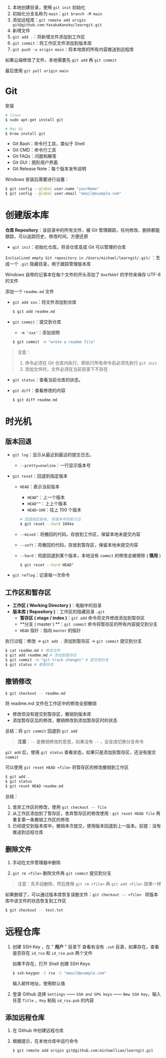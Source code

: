 1. 本地创建目录，使用 `git init` 初始化
2. 初始化分支名称为 `main`：`git branch -M main`
3. 添加远程库：`git remote add origin git@github.com:YasakaKanoko/learngit.git`
4. 新增文件
5. `git add .`：将新增文件添加到工作区
6. `git commit`：将工作区文件添加到版本库
7. `git push -u origin main`：将本地库的所有内容推送到远程库

如果云端修改了文件，本地需要先 `git add` 再 `git commit `

最后使用 `git pull origin main`

# Git

安装

```bash
# linux
$ sudo apt-get install git

# Mac Os
$ brew install git
```

- Git Bash：命令行工具，类似于 Shell
- Git CMD：命令行工具
- Git FAQs：问题和解答
- Git GUI：图形用户界面
- Git Release Note：每个版本发布说明

Windows 安装后需要进行设置：

```bash
$ git config --global user.name "yourName"
$ git config --global user.email "email@example.com"
```

# 创建版本库

**仓库 Repository**：该目录中的所有文件，被 Git 管理跟踪，任何修改、删除都能跟踪，可以追踪历史、修改时间，方便还原

- `git init`：初始化仓库。将该仓库变成 Git 可以管理的仓库

`Initialized empty Git repository in /Users/michael/learngit/.git/` ：生成一个 `.git` 隐藏目录，用于跟踪管理版本库

Windows 自带的记事本在每个文件的开头添加了 `0xefbbbf` 的字符来保存 UTF-8 的文件

添加一个 `readme.md` 文件

- `git add xxx`：将文件添加到仓库

  ```bash
  $ git add readme.md
  ```

- `git commit`：提交到仓库

  - `-m 'xxx'`：添加说明

  ```bash
  $ git commit -m "wrote a readme file"
  ```

> 注意：
>
> 1. 命令必须在 Git 仓库内执行，即执行所有命令前必须先执行 `git init`
> 2. 添加文件时，文件必须在当前目录下不存在

- `git status`：查看当前仓库的状态。

- `git diff`：查看修改的内容

  ```bash
  $ git diff readme.md
  ```

# 时光机

## 版本回退

- `git log`：显示从最近到最远的提交日志。
  - `--pretty=oneline`：一行显示版本号

- `git reset`：回退到指定版本

  - `HEAD`：表示当前版本

    - `HEAD^`：上一个版本
    - `HEAD^^`：上上个版本
    - `HEAD~100`：往上 100 个版本

    ```bash
    # 回退指定版本, 写版本号的前几位
    $ git reset --hard 1094a
    ```

  - `--mixed`：将撤回的代码，存放到工作区，保留本地未提交内容

  - `--soft`：将撤回的代码，存放到暂存区，保留本地未提交内容

  - `--hard`：彻底回退到某个版本，本地没有 `commit` 的修改会被擦除 ( **慎用** )

    ```bash
    $ git reset --hard HEAD^
    ```

- `git reflog`：记录每一次命令

## 工作区和暂存区

- **工作区 ( Working Directory )**：电脑中的目录
- **版本库 ( Repository )**：工作区的隐藏目录 `.git`
  - **暂存区 ( stage / index )**：`git add` 命令将文件修改添加到暂存区
  - **分支 ( master ) **：`git commit` 命令将暂存区的所有内容提交到分支
  - `HEAD` 指针：指向 `master` 的指针

执行过程：修改 -> `git add .` 添加到暂存区 -> `git commit` 提交到分支

```sh
$ cat readme.md # 修改文件
$ git add readme.md # 添加到暂存区
$ git commit -m "git track changes" # 提交到分支
$ git status # 查看状态
```



## 撤销修改

```bash
$ git checkout -- readme.md
```

将 readme.md 文件在工作区中的修改全部撤销

- 修改但没有提交到暂存区，撤销到版本库
- 添加暂存区后的修改，撤销修改到添加暂存区时的状态

总结：将 `git commit` 回退到 `git add`

> **注意**：`--` 是撤销修改的意思，如果没有 `--` ，会变成切换分支命令

`git add` 后，使用 `git status` 查看状态，如果只是添加到暂存区，还没有提交 `commit`

可以使用 `git reset HEAD <file>` 将暂存区的修改撤销到工作区

```sh
$ git add .
$ git status
$ git reset HEAD readme.md
```

总结：

1. 舍弃工作区的修改，使用 `git checkout -- file`
2. 从工作区添加到了暂存区，舍弃暂存区的修改使用 : `git reset HEAD file` 再重复第一条撤销工作区的修改
3. 已经提交到版本库中，撤销本次提交，使用版本回退到上一版本。前提：没有推送到远程仓库

## 删除文件

1. 手动在文件管理器中删除

2. `git rm <file>` 删除文件再 `git commit` 提交到分支

> 注意：先手动删除，然后使用 `git rm <file>` 再 `git add <file>` 效果一样

如果删错了，可以通过版本库恢复误删文件：`git checkout -- <file> ` 将版本库中该文件的状态恢复到工作区

```sh
$ git checkout -- test.txt
```

# 远程仓库

1. 创建 SSH Key ，在 " **用户** " 目录下 查看有没有 `.ssh` 目录，如果存在，查看是否存在 `id_rsa` 和 `id_rsa.pub` 两个文件

   如果不存在，打开 Shell 创建 SSH Keys

   ```sh
   $ ssh-keygen -t rsa -C "email@example.com"
   ```

   输入邮件地址，使用默认值

2. 登录 Github 选择 `Settings` —— `SSH and GPG keys` —— `New SSH Key`，输入 任意 `Title` ，`Key` 粘贴 `id_rsa.pub` 的内容

## 添加远程仓库

1. 在 Github 中创建远程仓库

2. 根据提示，在本地仓库中运行命令

   ```sh
   $ git remote add origin git@github.com:michaelliao/learngit.git
   ```

   
